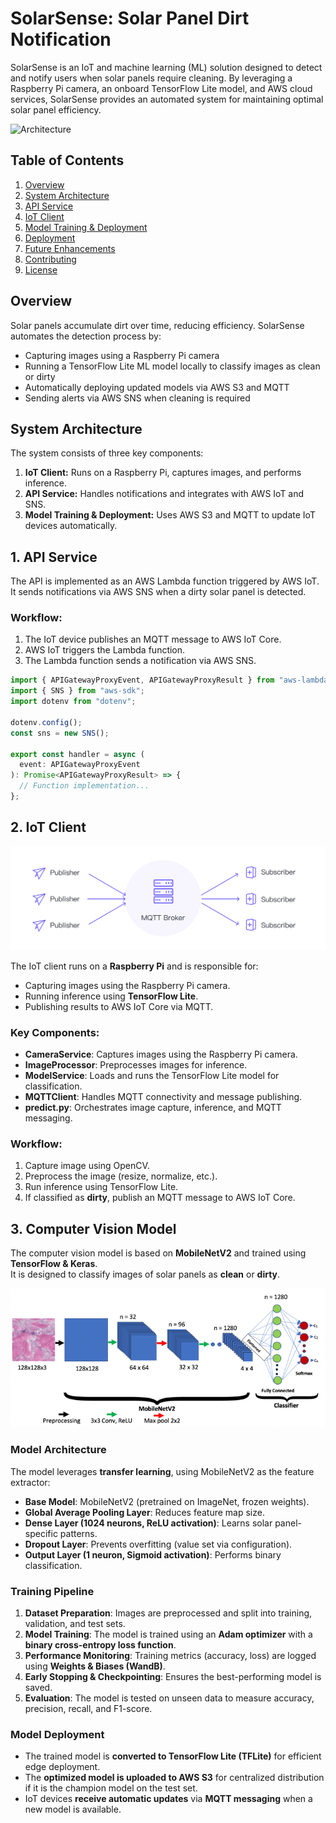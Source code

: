 # SolarSense: Solar Panel Dirt Notification

SolarSense is an IoT and machine learning (ML) solution designed to detect and notify users when solar panels require cleaning. By leveraging a Raspberry Pi camera, an onboard TensorFlow Lite model, and AWS cloud services, SolarSense provides an automated system for maintaining optimal solar panel efficiency.

![Architecture](architecture.png)

## Table of Contents
1. [Overview](#overview)
2. [System Architecture](#system-architecture)
3. [API Service](#api-service)
4. [IoT Client](#iot-client)
5. [Model Training & Deployment](#model-training--deployment)
6. [Deployment](#deployment)
7. [Future Enhancements](#future-enhancements)
8. [Contributing](#contributing)
9. [License](#license)

## Overview
Solar panels accumulate dirt over time, reducing efficiency. SolarSense automates the detection process by:
- Capturing images using a Raspberry Pi camera
- Running a TensorFlow Lite ML model locally to classify images as clean or dirty
- Automatically deploying updated models via AWS S3 and MQTT
- Sending alerts via AWS SNS when cleaning is required

## System Architecture
The system consists of three key components:
1. **IoT Client:** Runs on a Raspberry Pi, captures images, and performs inference.
2. **API Service:** Handles notifications and integrates with AWS IoT and SNS.
3. **Model Training & Deployment:** Uses AWS S3 and MQTT to update IoT devices automatically.

## 1. API Service
The API is implemented as an AWS Lambda function triggered by AWS IoT. It sends notifications via AWS SNS when a dirty solar panel is detected.

### Workflow:
1. The IoT device publishes an MQTT message to AWS IoT Core.
2. AWS IoT triggers the Lambda function.
3. The Lambda function sends a notification via AWS SNS.

```typescript
import { APIGatewayProxyEvent, APIGatewayProxyResult } from "aws-lambda";
import { SNS } from "aws-sdk";
import dotenv from "dotenv";

dotenv.config();
const sns = new SNS();

export const handler = async (
  event: APIGatewayProxyEvent
): Promise<APIGatewayProxyResult> => {
  // Function implementation...
};
```

## 2. IoT Client

![MQTT Broker](mqtt.png)

The IoT client runs on a **Raspberry Pi** and is responsible for:
- Capturing images using the Raspberry Pi camera.
- Running inference using **TensorFlow Lite**.
- Publishing results to AWS IoT Core via MQTT.

### Key Components:
- **CameraService**: Captures images using the Raspberry Pi camera.
- **ImageProcessor**: Preprocesses images for inference.
- **ModelService**: Loads and runs the TensorFlow Lite model for classification.
- **MQTTClient**: Handles MQTT connectivity and message publishing.
- **predict.py**: Orchestrates image capture, inference, and MQTT messaging.

### Workflow:
1. Capture image using OpenCV.
2. Preprocess the image (resize, normalize, etc.).
3. Run inference using TensorFlow Lite.
4. If classified as **dirty**, publish an MQTT message to AWS IoT Core.

## 3. Computer Vision Model

The computer vision model is based on **MobileNetV2** and trained using **TensorFlow & Keras**.  
It is designed to classify images of solar panels as **clean** or **dirty**.

<div align="center">
 <img src="mnv2.png" alt="MobileNetV2">
</div>

### Model Architecture
The model leverages **transfer learning**, using MobileNetV2 as the feature extractor:
- **Base Model**: MobileNetV2 (pretrained on ImageNet, frozen weights).
- **Global Average Pooling Layer**: Reduces feature map size.
- **Dense Layer (1024 neurons, ReLU activation)**: Learns solar panel-specific patterns.
- **Dropout Layer**: Prevents overfitting (value set via configuration).
- **Output Layer (1 neuron, Sigmoid activation)**: Performs binary classification.

### Training Pipeline
1. **Dataset Preparation**: Images are preprocessed and split into training, validation, and test sets.
2. **Model Training**: The model is trained using an **Adam optimizer** with a **binary cross-entropy loss function**.
3. **Performance Monitoring**: Training metrics (accuracy, loss) are logged using **Weights & Biases (WandB)**.
4. **Early Stopping & Checkpointing**: Ensures the best-performing model is saved.
5. **Evaluation**: The model is tested on unseen data to measure accuracy, precision, recall, and F1-score.

### Model Deployment
- The trained model is **converted to TensorFlow Lite (TFLite)** for efficient edge deployment.
- The **optimized model is uploaded to AWS S3** for centralized distribution if it is the champion model on the test set.
- IoT devices **receive automatic updates** via **MQTT messaging** when a new model is available.



